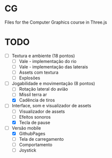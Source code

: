 # CG
Files for the Computer Graphics course in Three.js

# TODO
- [ ] Textura e ambiente (18 pontos)
    - [ ] Vale - implementação do rio
    - [ ] Vale - implementação das laterais
    - [ ] Assets com textura
    - [ ] Explosões
- [ ] Jogabilidade e movimentação (8 pontos)
    - [ ] Rotação lateral do avião
    - [ ] Míssil terra ar
    - [x] Cadência de tiros
- [ ] Interface, som e visualizador de assets
    - [ ] Visualizador de assets
    - [ ] Efeitos sonoros
    - [x] Tecla de pause
- [ ] Versão mobile
    - [x] GithubPages
    - [ ] Tela de carregamento
    - [ ] Comportamento
    - [ ] Joystick
